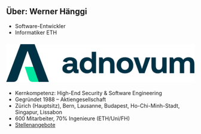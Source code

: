 ## Über: Werner Hänggi

- Software-Entwickler
- Informatiker ETH

<div class="fragment">

### ![AdNovum](media/adnovum.png) <!-- .element class="custom-inline" -->

- Kernkompetenz: High-End Security & Software Engineering
- Gegründet 1988 – Aktiengesellschaft
- Zürich (Hauptsitz), Bern, Lausanne, Budapest, Ho-Chi-Minh-Stadt, Singapur, Lissabon
- 600 Mitarbeiter, 70% Ingenieure (ETH/Uni/FH)
- [Stellenangebote](http://www.adnovum.ch/karriere_entrypoint/stellenangebote.html)

</div>
